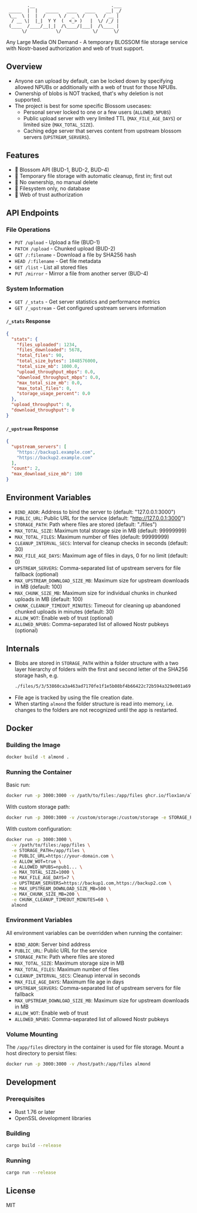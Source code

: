 ```
        .__                             .___
 _____  |  |   _____   ____   ____    __| _/
 \__  \ |  |  /     \ /  _ \ /    \  / __ | 
  / __ \|  |_|  Y Y  (  <_> )   |  \/ /_/ | 
 (____  /____/__|_|  /\____/|___|  /\____ | 
      \/           \/            \/      \/  
```

Any Large Media ON Demand - A temporary BLOSSOM file storage service with Nostr-based authorization and web of trust support.

## Overview
- Anyone can upload by default, can be locked down by specifying allowed NPUBs or additionally with a web of trust for those NPUBs.
- Ownership of blobs is NOT tracked, that's why deletion is not supported.
- The project is best for some specific Blossom usecases:
  - Personal server locked to one or a few users (`ALLOWED_NPUBS`)
  - Public upload server with very limited TTL (`MAX_FILE_AGE_DAYS`) or limited size (`MAX_TOTAL_SIZE`).
  - Caching edge server that serves content from upstream blossom servers (`UPSTREAM_SERVERS`).

## Features
 - 🌸 Blossom API (BUD-1, BUD-2, BUD-4)
 - 🌸 Temporary file storage with automatic cleanup, first in; first out
 - 🌸 No ownership, no manual delete
 - 🌸 Filesystem only, no database
 - 🌸 Web of trust authorization 

## API Endpoints

### File Operations
- `PUT /upload` - Upload a file (BUD-1)
- `PATCH /upload` - Chunked upload (BUD-2) 
- `GET /:filename` - Download a file by SHA256 hash
- `HEAD /:filename` - Get file metadata
- `GET /list` - List all stored files
- `PUT /mirror` - Mirror a file from another server (BUD-4)

### System Information
- `GET /_stats` - Get server statistics and performance metrics
- `GET /_upstream` - Get configured upstream servers information

#### `/_stats` Response
```json
{
  "stats": {
    "files_uploaded": 1234,
    "files_downloaded": 5678,
    "total_files": 90,
    "total_size_bytes": 1048576000,
    "total_size_mb": 1000.0,
    "upload_throughput_mbps": 0.0,
    "download_throughput_mbps": 0.0,
    "max_total_size_mb": 0.0,
    "max_total_files": 0,
    "storage_usage_percent": 0.0
  },
  "upload_throughput": 0,
  "download_throughput": 0
}
```

#### `/_upstream` Response
```json
{
  "upstream_servers": [
    "https://backup1.example.com",
    "https://backup2.example.com"
  ],
  "count": 2,
  "max_download_size_mb": 100
}
```

## Environment Variables

- `BIND_ADDR`: Address to bind the server to (default: "127.0.0.1:3000")
- `PUBLIC_URL`: Public URL for the service (default: "http://127.0.0.1:3000")
- `STORAGE_PATH`: Path where files are stored (default: "./files")
- `MAX_TOTAL_SIZE`: Maximum total storage size in MB (default: 99999999)
- `MAX_TOTAL_FILES`: Maximum number of files (default: 99999999)
- `CLEANUP_INTERVAL_SECS`: Interval for cleanup checks in seconds (default: 30)
- `MAX_FILE_AGE_DAYS`: Maximum age of files in days, 0 for no limit (default: 0)
- `UPSTREAM_SERVERS`: Comma-separated list of upstream servers for file fallback (optional)
- `MAX_UPSTREAM_DOWNLOAD_SIZE_MB`: Maximum size for upstream downloads in MB (default: 100)
- `MAX_CHUNK_SIZE_MB`: Maximum size for individual chunks in chunked uploads in MB (default: 100)
- `CHUNK_CLEANUP_TIMEOUT_MINUTES`: Timeout for cleaning up abandoned chunked uploads in minutes (default: 30)
- `ALLOW_WOT`: Enable web of trust (optional)
- `ALLOWED_NPUBS`: Comma-separated list of allowed Nostr pubkeys (optional)

## Internals
- Blobs are stored in `STORAGE_PATH` within a folder structure with a two layer hierarchy of folders with the first and second letter of the SHA256 storage hash, e.g. 
  ```bash
  ./files/5/3/53860ca3a463ad7170fe1f1e5b08bf4b66422c72b594a329e001a69e07f2e50e.mp4
  ```
- File age is tracked by using the file creation date.
- When starting `almond` the folder structure is read into memory, i.e. changes to the folders are not recognized until the app is restarted.

## Docker

### Building the Image

```bash
docker build -t almond .
```

### Running the Container

Basic run:
```bash
docker run -p 3000:3000 -v /path/to/files:/app/files ghcr.io/flox1an/almond
```

With custom storage path:
```bash
docker run -p 3000:3000 -v /custom/storage:/custom/storage -e STORAGE_PATH=/custom/storage ghcr.io/flox1an/almond
```

With custom configuration:
```bash
docker run -p 3000:3000 \
  -v /path/to/files:/app/files \
  -e STORAGE_PATH=/app/files \
  -e PUBLIC_URL=https://your-domain.com \
  -e ALLOW_WOT=true \
  -e ALLOWED_NPUBS=npub1... \
  -e MAX_TOTAL_SIZE=1000 \
  -e MAX_FILE_AGE_DAYS=7 \
  -e UPSTREAM_SERVERS=https://backup1.com,https://backup2.com \
  -e MAX_UPSTREAM_DOWNLOAD_SIZE_MB=500 \
  -e MAX_CHUNK_SIZE_MB=200 \
  -e CHUNK_CLEANUP_TIMEOUT_MINUTES=60 \
  almond
```

### Environment Variables

All environment variables can be overridden when running the container:

- `BIND_ADDR`: Server bind address
- `PUBLIC_URL`: Public URL for the service
- `STORAGE_PATH`: Path where files are stored
- `MAX_TOTAL_SIZE`: Maximum storage size in MB
- `MAX_TOTAL_FILES`: Maximum number of files
- `CLEANUP_INTERVAL_SECS`: Cleanup interval in seconds
- `MAX_FILE_AGE_DAYS`: Maximum file age in days
- `UPSTREAM_SERVERS`: Comma-separated list of upstream servers for file fallback
- `MAX_UPSTREAM_DOWNLOAD_SIZE_MB`: Maximum size for upstream downloads in MB
- `ALLOW_WOT`: Enable web of trust
- `ALLOWED_NPUBS`: Comma-separated list of allowed Nostr pubkeys

### Volume Mounting

The `/app/files` directory in the container is used for file storage. Mount a host directory to persist files:

```bash
docker run -p 3000:3000 -v /host/path:/app/files almond
```

## Development

### Prerequisites

- Rust 1.76 or later
- OpenSSL development libraries

### Building

```bash
cargo build --release
```

### Running

```bash
cargo run --release
```

## License

MIT 